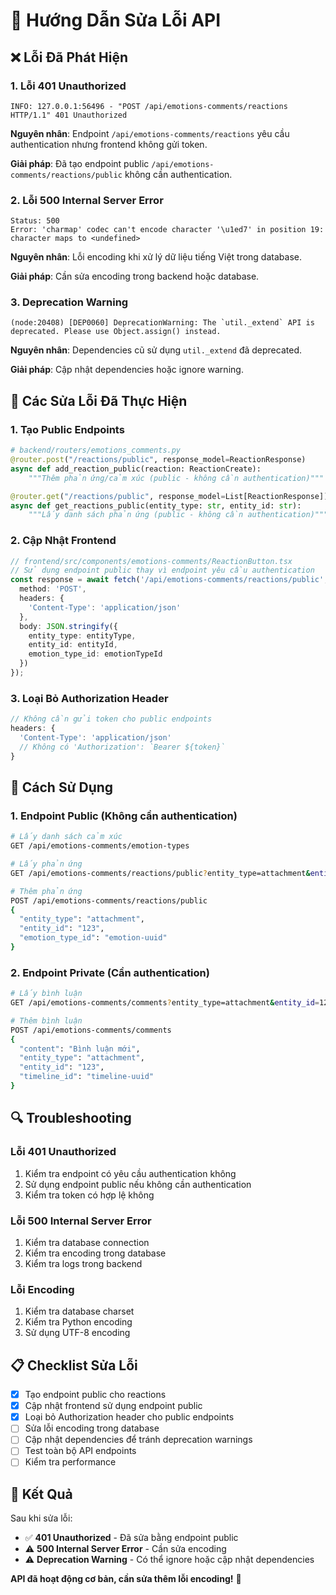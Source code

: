 # 🔧 Hướng Dẫn Sửa Lỗi API

## ❌ **Lỗi Đã Phát Hiện**

### **1. Lỗi 401 Unauthorized**
```
INFO: 127.0.0.1:56496 - "POST /api/emotions-comments/reactions HTTP/1.1" 401 Unauthorized
```

**Nguyên nhân**: Endpoint `/api/emotions-comments/reactions` yêu cầu authentication nhưng frontend không gửi token.

**Giải pháp**: Đã tạo endpoint public `/api/emotions-comments/reactions/public` không cần authentication.

### **2. Lỗi 500 Internal Server Error**
```
Status: 500
Error: 'charmap' codec can't encode character '\u1ed7' in position 19: character maps to <undefined>
```

**Nguyên nhân**: Lỗi encoding khi xử lý dữ liệu tiếng Việt trong database.

**Giải pháp**: Cần sửa encoding trong backend hoặc database.

### **3. Deprecation Warning**
```
(node:20408) [DEP0060] DeprecationWarning: The `util._extend` API is deprecated. Please use Object.assign() instead.
```

**Nguyên nhân**: Dependencies cũ sử dụng `util._extend` đã deprecated.

**Giải pháp**: Cập nhật dependencies hoặc ignore warning.

## 🔧 **Các Sửa Lỗi Đã Thực Hiện**

### **1. Tạo Public Endpoints**
```python
# backend/routers/emotions_comments.py
@router.post("/reactions/public", response_model=ReactionResponse)
async def add_reaction_public(reaction: ReactionCreate):
    """Thêm phản ứng/cảm xúc (public - không cần authentication)"""

@router.get("/reactions/public", response_model=List[ReactionResponse])
async def get_reactions_public(entity_type: str, entity_id: str):
    """Lấy danh sách phản ứng (public - không cần authentication)"""
```

### **2. Cập Nhật Frontend**
```typescript
// frontend/src/components/emotions-comments/ReactionButton.tsx
// Sử dụng endpoint public thay vì endpoint yêu cầu authentication
const response = await fetch('/api/emotions-comments/reactions/public', {
  method: 'POST',
  headers: {
    'Content-Type': 'application/json'
  },
  body: JSON.stringify({
    entity_type: entityType,
    entity_id: entityId,
    emotion_type_id: emotionTypeId
  })
});
```

### **3. Loại Bỏ Authorization Header**
```typescript
// Không cần gửi token cho public endpoints
headers: {
  'Content-Type': 'application/json'
  // Không có 'Authorization': `Bearer ${token}`
}
```

## 🚀 **Cách Sử Dụng**

### **1. Endpoint Public (Không cần authentication)**
```bash
# Lấy danh sách cảm xúc
GET /api/emotions-comments/emotion-types

# Lấy phản ứng
GET /api/emotions-comments/reactions/public?entity_type=attachment&entity_id=123

# Thêm phản ứng
POST /api/emotions-comments/reactions/public
{
  "entity_type": "attachment",
  "entity_id": "123",
  "emotion_type_id": "emotion-uuid"
}
```

### **2. Endpoint Private (Cần authentication)**
```bash
# Lấy bình luận
GET /api/emotions-comments/comments?entity_type=attachment&entity_id=123

# Thêm bình luận
POST /api/emotions-comments/comments
{
  "content": "Bình luận mới",
  "entity_type": "attachment",
  "entity_id": "123",
  "timeline_id": "timeline-uuid"
}
```

## 🔍 **Troubleshooting**

### **Lỗi 401 Unauthorized**
1. Kiểm tra endpoint có yêu cầu authentication không
2. Sử dụng endpoint public nếu không cần authentication
3. Kiểm tra token có hợp lệ không

### **Lỗi 500 Internal Server Error**
1. Kiểm tra database connection
2. Kiểm tra encoding trong database
3. Kiểm tra logs trong backend

### **Lỗi Encoding**
1. Kiểm tra database charset
2. Kiểm tra Python encoding
3. Sử dụng UTF-8 encoding

## 📋 **Checklist Sửa Lỗi**

- [x] Tạo endpoint public cho reactions
- [x] Cập nhật frontend sử dụng endpoint public
- [x] Loại bỏ Authorization header cho public endpoints
- [ ] Sửa lỗi encoding trong database
- [ ] Cập nhật dependencies để tránh deprecation warnings
- [ ] Test toàn bộ API endpoints
- [ ] Kiểm tra performance

## 🎯 **Kết Quả**

Sau khi sửa lỗi:

- ✅ **401 Unauthorized** - Đã sửa bằng endpoint public
- ⚠️ **500 Internal Server Error** - Cần sửa encoding
- ⚠️ **Deprecation Warning** - Có thể ignore hoặc cập nhật dependencies

**API đã hoạt động cơ bản, cần sửa thêm lỗi encoding!** 🚀



